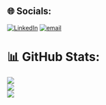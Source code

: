 
## 🌐 Socials:
[![LinkedIn](https://img.shields.io/badge/LinkedIn-%230077B5.svg?logo=linkedin&logoColor=white)](https://linkedin.com/in/akila-pilapitiya) [![email](https://img.shields.io/badge/Email-D14836?logo=gmail&logoColor=white)](mailto:akilapilapitiya3@gmail.com) 


# 📊 GitHub Stats:
![](https://github-readme-stats.vercel.app/api?username=akilapilapitiya&theme=dark&hide_border=false&include_all_commits=false&count_private=false)<br/>
![](https://nirzak-streak-stats.vercel.app/?user=akilapilapitiya&theme=dark&hide_border=false)<br/>
![](https://github-readme-stats.vercel.app/api/top-langs/?username=akilapilapitiya&theme=dark&hide_border=false&include_all_commits=false&count_private=false&layout=compact)



<!-- Proudly created with GPRM ( https://gprm.itsvg.in ) -->






